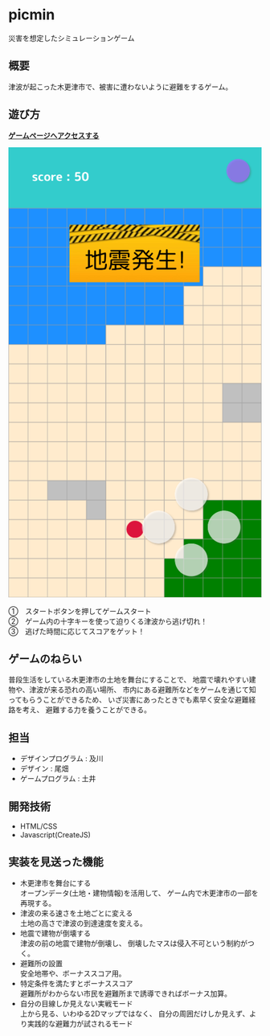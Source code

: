 # picmin

災害を想定したシミュレーションゲーム

## 概要
津波が起こった木更津市で、被害に遭わないように避難をするゲーム。

## 遊び方
**[ゲームページへアクセスする](https://stomachachers.github.io/picmin/)**

![ゲーム画像](game.png)

①　スタートボタンを押してゲームスタート   
②　ゲーム内の十字キーを使って迫りくる津波から逃げ切れ！   
③　逃げた時間に応じてスコアをゲット！   

## ゲームのねらい
普段生活をしている木更津市の土地を舞台にすることで、
地震で壊れやすい建物や、津波が来る恐れの高い場所、
市内にある避難所などをゲームを通じて知ってもらうことができるため、
いざ災害にあったときでも素早く安全な避難経路を考え、
避難する力を養うことができる。

## 担当
- デザインプログラム : 及川
- デザイン : 尾畑
- ゲームプログラム : 土井

## 開発技術
- HTML/CSS
- Javascript(CreateJS)

## 実装を見送った機能
- 木更津市を舞台にする   
    オープンデータ(土地・建物情報)を活用して、
    ゲーム内で木更津市の一部を再現する。
- 津波の来る速さを土地ごとに変える   
    土地の高さで津波の到達速度を変える。
- 地震で建物が倒壊する   
    津波の前の地震で建物が倒壊し、
    倒壊したマスは侵入不可という制約がつく。
- 避難所の設置   
    安全地帯や、ボーナススコア用。
- 特定条件を満たすとボーナススコア   
    避難所がわからない市民を避難所まで誘導できればボーナス加算。
- 自分の目線しか見えない実戦モード   
    上から見る、いわゆる2Dマップではなく、
    自分の周囲だけしか見えず、より実践的な避難力が試されるモード

